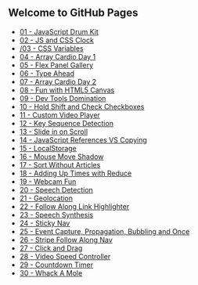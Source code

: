 ## Welcome to GitHub Pages

<ul>
  <li><a href="./01 - JavaScript Drum Kit/">01 - JavaScript Drum Kit</a></li>
  <li><a href="./02 - JS and CSS Clock/">02 - JS and CSS Clock</a></li>
  <li><a href="./03 - CSS Variables/">/03 - CSS Variables</a></li>
  <li><a href="./04 - Array Cardio Day 1/">04 - Array Cardio Day 1</a></li>
  <li><a href="./05 - Flex Panel Gallery/">05 - Flex Panel Gallery</a></li>
  <li><a href="./06 - Type Ahead/">06 - Type Ahead</a></li>
  <li><a href="./07 - Array Cardio Day 2/">07 - Array Cardio Day 2</a></li>
  <li><a href="./08 - Fun with HTML5 Canvas/">08 - Fun with HTML5 Canvas</a></li>
  <li><a href="./09 - Dev Tools Domination/">09 - Dev Tools Domination</a></li>
  <li><a href="./10 - Hold Shift and Check Checkboxes/">10 - Hold Shift and Check Checkboxes</a></li>
  <li><a href="./11 - Custom Video Player/">11 - Custom Video Player</a></li>
  <li><a href="./12 - Key Sequence Detection/">12 - Key Sequence Detection</a></li>
  <li><a href="./13 - Slide in on Scroll/">13 - Slide in on Scroll</a></li>
  <li><a href="./14 - JavaScript References VS Copying/">14 - JavaScript References VS Copying</a></li>
  <li><a href="./15 - LocalStorage/">15 - LocalStorage</a></li>
  <li><a href="./16 - Mouse Move Shadow/">16 - Mouse Move Shadow</a></li>
  <li><a href="./17 - Sort Without Articles/">17 - Sort Without Articles</a></li>
  <li><a href="./18 - Adding Up Times with Reduce/">18 - Adding Up Times with Reduce</a></li>
  <li><a href="./19 - Webcam Fun/">19 - Webcam Fun</a></li>
  <li><a href="./20 - Speech Detection/">20 - Speech Detection</a></li>
  <li><a href="./21 - Geolocation/">21 - Geolocation</a></li>
  <li><a href="./22 - Follow Along Link Highlighter/">22 - Follow Along Link Highlighter</a></li>
  <li><a href="./23 - Speech Synthesis/">23 - Speech Synthesis</a></li>
  <li><a href="./24 - Sticky Nav/">24 - Sticky Nav</a></li>
  <li><a href="./25 - Event Capture, Propagation, Bubbling and Once/">25 - Event Capture, Propagation, Bubbling and Once</a></li>
  <li><a href="./26 - Stripe Follow Along Nav/">26 - Stripe Follow Along Nav</a></li>
  <li><a href="./27 - Click and Drag/">27 - Click and Drag</a></li>
  <li><a href="./28 - Video Speed Controller/">28 - Video Speed Controller</a></li>
  <li><a href="./29 - Countdown Timer/">29 - Countdown Timer</a></li>
  <li><a href="./30 - Whack A Mole/">30 - Whack A Mole</a></li>
  </ul>
